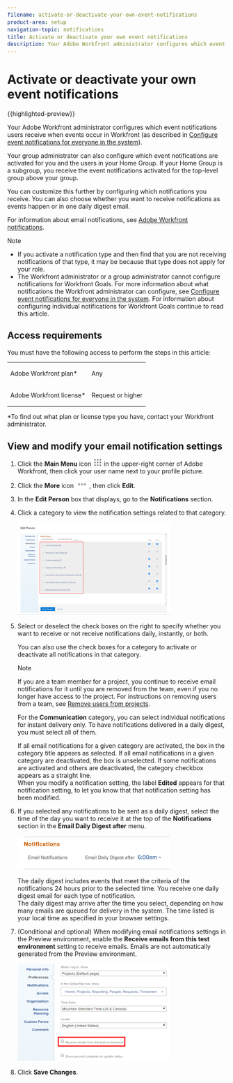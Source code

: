 ```yaml
---
filename: activate-or-deactivate-your-own-event-notifications
product-area: setup
navigation-topic: notifications
title: Activate or deactivate your own event notifications
description: Your Adobe Workfront administrator configures which event notifications users receive when events occur in Workfront.
---
```


# Activate or deactivate your own event notifications

{{highlighted-preview}}

Your Adobe Workfront administrator configures which event notifications users receive when events occur in Workfront (as described in [Configure event notifications for everyone in the system](../../administration-and-setup/manage-workfront/emails/configure-event-notifications-for-everyone-in-the-system.md)).

Your group administrator can also configure which event notifications are activated for you and the users in your Home Group. If your Home Group is a subgroup, you receive the event notifications activated for the top-level group above your group.

You can customize this further by configuring which notifications you receive. You can also choose whether you want to receive notifications as events happen or in one daily digest email.

For information about email notifications, see [Adobe Workfront notifications](../../workfront-basics/using-notifications/wf-notifications.md).

>[!NOTE]
>
>* If you activate a notification type and then find that you are not receiving notifications of that type, it may be because that type does not apply for your role.
>* The Workfront administrator or a group administrator cannot configure notifications for Workfront Goals. For more information about what notifications the Workfront administrator can configure, see [Configure event notifications for everyone in the system](../../administration-and-setup/manage-workfront/emails/configure-event-notifications-for-everyone-in-the-system.md). For information about configuring individual notifications for Workfront Goals continue to read this article. 
>

## Access requirements

You must have the following access to perform the steps in this article:

<table> 
 <col> 
 </col> 
 <col> 
 </col> 
 <tbody> 
  <tr> 
   <td role="rowheader">Adobe Workfront plan*</td> 
   <td> <p>Any</p> </td> 
  </tr> 
  <tr> 
   <td role="rowheader">Adobe Workfront license*</td> 
   <td> <p>Request or higher</p> </td> 
  </tr> 
 </tbody> 
</table>

&#42;To find out what plan or license type you have, contact your Workfront administrator.

## View and modify your email notification settings

1. Click the **Main Menu** icon ![](assets/main-menu-icon.png) in the upper-right corner of Adobe Workfront, then click your user name next to your profile picture.

1. Click the **More** icon ![](assets/more-icon.png) , then click **Edit**.

1. In the **Edit Person** box that displays, go to the **Notifications** section.

1. Click a category to view the notification settings related to that category.

   ![](assets/my-profile-notifications-350x212.png)

1. Select or deselect the check boxes on the right to specify whether you want to receive or not receive notifications daily, instantly, or both.

   You can also use the check boxes for a category to activate or deactivate all notifications in that category.

   >[!NOTE]
   >
   >If you are a team member for a project, you continue to receive email notifications for it until you are removed from the team, even if you no longer have access to the project. For instructions on removing users from a team, see [Remove users from projects](../../manage-work/projects/manage-projects/remove-users-from-projects.md).

   For the **Communication** category, you can select individual notifications for instant delivery only. To have notifications delivered in a daily digest, you must select all of them.

   If all email notifications for a given category are activated, the box in the category title appears as selected. If all email notifications in a given category are deactivated, the box is unselected. If some notifications are activated and others are deactivated, the category checkbox appears as a straight line.  
   When you modify a notification setting, the label **Edited** appears for that notification setting, to let you know that that notification setting has been modified.

1. If you selected any notifications to be sent as a daily digest, select the time of the day you want to receive it at the top of the **Notifications** section in the **Email Daily Digest after** menu.

   ![](assets/digest-time-stamp-my-settings-350x78.png)

   The daily digest includes events that meet the criteria of the notifications 24 hours prior to the selected time. You receive one daily digest email for each type of notification.  
   The daily digest may arrive after the time you select, depending on how many emails are queued for delivery in the system. The time listed is your local time as specified in your browser settings.

1. (Conditional and optional) When modifying email notifications settings in the Preview environment, enable the **Receive emails from this test environment** setting to receive emails. Emails are not automatically generated from the Preview environment.

   ![](assets/receive-emails-from-sandbox-setting-edit-350x223.png)

1. Click **Save Changes**.

